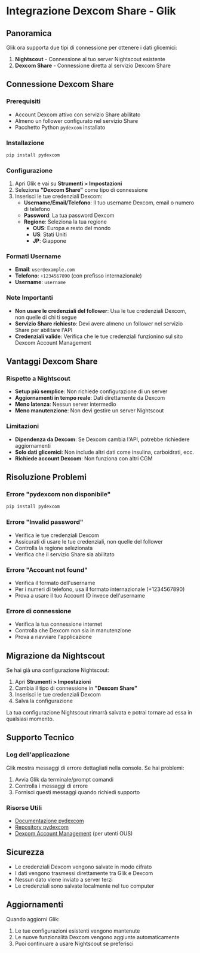 # Integrazione Dexcom Share - Glik

## Panoramica

Glik ora supporta due tipi di connessione per ottenere i dati glicemici:

1. **Nightscout** - Connessione al tuo server Nightscout esistente
2. **Dexcom Share** - Connessione diretta al servizio Dexcom Share

## Connessione Dexcom Share

### Prerequisiti

- Account Dexcom attivo con servizio Share abilitato
- Almeno un follower configurato nel servizio Share
- Pacchetto Python `pydexcom` installato

### Installazione

```bash
pip install pydexcom
```

### Configurazione

1. Apri Glik e vai su **Strumenti > Impostazioni**
2. Seleziona **"Dexcom Share"** come tipo di connessione
3. Inserisci le tue credenziali Dexcom:
   - **Username/Email/Telefono**: Il tuo username Dexcom, email o numero di telefono
   - **Password**: La tua password Dexcom
   - **Regione**: Seleziona la tua regione
     - **OUS**: Europa e resto del mondo
     - **US**: Stati Uniti
     - **JP**: Giappone

### Formati Username

- **Email**: `user@example.com`
- **Telefono**: `+1234567890` (con prefisso internazionale)
- **Username**: `username`

### Note Importanti

- **Non usare le credenziali del follower**: Usa le tue credenziali Dexcom, non quelle di chi ti segue
- **Servizio Share richiesto**: Devi avere almeno un follower nel servizio Share per abilitare l'API
- **Credenziali valide**: Verifica che le tue credenziali funzionino sul sito Dexcom Account Management

## Vantaggi Dexcom Share

### Rispetto a Nightscout
- **Setup più semplice**: Non richiede configurazione di un server
- **Aggiornamenti in tempo reale**: Dati direttamente da Dexcom
- **Meno latenza**: Nessun server intermedio
- **Meno manutenzione**: Non devi gestire un server Nightscout

### Limitazioni
- **Dipendenza da Dexcom**: Se Dexcom cambia l'API, potrebbe richiedere aggiornamenti
- **Solo dati glicemici**: Non include altri dati come insulina, carboidrati, ecc.
- **Richiede account Dexcom**: Non funziona con altri CGM

## Risoluzione Problemi

### Errore "pydexcom non disponibile"
```bash
pip install pydexcom
```

### Errore "Invalid password"
- Verifica le tue credenziali Dexcom
- Assicurati di usare le tue credenziali, non quelle del follower
- Controlla la regione selezionata
- Verifica che il servizio Share sia abilitato

### Errore "Account not found"
- Verifica il formato dell'username
- Per i numeri di telefono, usa il formato internazionale (+1234567890)
- Prova a usare il tuo Account ID invece dell'username

### Errore di connessione
- Verifica la tua connessione internet
- Controlla che Dexcom non sia in manutenzione
- Prova a riavviare l'applicazione

## Migrazione da Nightscout

Se hai già una configurazione Nightscout:

1. Apri **Strumenti > Impostazioni**
2. Cambia il tipo di connessione in **"Dexcom Share"**
3. Inserisci le tue credenziali Dexcom
4. Salva la configurazione

La tua configurazione Nightscout rimarrà salvata e potrai tornare ad essa in qualsiasi momento.

## Supporto Tecnico

### Log dell'applicazione
Glik mostra messaggi di errore dettagliati nella console. Se hai problemi:

1. Avvia Glik da terminale/prompt comandi
2. Controlla i messaggi di errore
3. Fornisci questi messaggi quando richiedi supporto

### Risorse Utili
- [Documentazione pydexcom](https://gagebenne.github.io/pydexcom/pydexcom.html)
- [Repository pydexcom](https://github.com/gagebenne/pydexcom)
- [Dexcom Account Management](https://uam2.dexcom.com) (per utenti OUS)

## Sicurezza

- Le credenziali Dexcom vengono salvate in modo cifrato
- I dati vengono trasmessi direttamente tra Glik e Dexcom
- Nessun dato viene inviato a server terzi
- Le credenziali sono salvate localmente nel tuo computer

## Aggiornamenti

Quando aggiorni Glik:

1. Le tue configurazioni esistenti vengono mantenute
2. Le nuove funzionalità Dexcom vengono aggiunte automaticamente
3. Puoi continuare a usare Nightscout se preferisci
